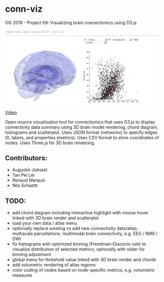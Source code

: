 # conn-viz
OG 2019 - Project 09: Visualizing brain connectomics using D3.js

![](./conn-viz.png)

[Video](https://youtu.be/tXc7ly_bk-0)

Open-source visualization tool for connectomics that uses D3.js to display connectivity data summary using 3D brain model rendering, chord diagram, histograms and scatterplot.
Uses JSON format (networkx) to specify edges ID, labels, and properties (metrics).
Uses CSV format to store coordinates of nodes.
Uses Three.js for 3D brain rendering.

## Contributors:

- Augustin Joëssel
- Tan Pei Lei
- Renaud Marquis
- Nils Schaetti

## TODO:

- add chord diagram including interactive highlight with mouse hover linked with 3D brain render and scatterplot
- load your own data / atlas menu
- optionally replace existing vs add new connectivity data/atlas: multiscale parcellations, multimodal brain connectivity, e.g. EEG / fMRI / DWI
- fix histograms with optimized binning (Freedman–Diaconis rule) to visualize distribution of selected metrics, optionally with slider for binning adjustment
- global menu for threshold value linked with 3D brain render and chords
- add volumetric rendering of atlas regions
- color coding of nodes based on node-specific metrics, e.g. volumetric measures

